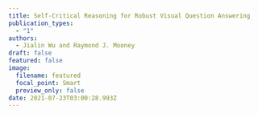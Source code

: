 ```yaml
---
title: Self-Critical Reasoning for Robust Visual Question Answering
publication_types:
  - "1"
authors:
  - Jialin Wu and Raymond J. Mooney
draft: false
featured: false
image:
  filename: featured
  focal_point: Smart
  preview_only: false
date: 2021-07-23T03:00:28.993Z
---
```

